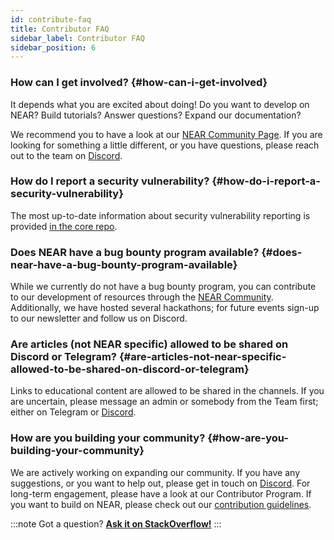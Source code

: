 ```yaml
---
id: contribute-faq
title: Contributor FAQ
sidebar_label: Contributor FAQ
sidebar_position: 6
---
```


### How can I get involved? {#how-can-i-get-involved}
It depends what you are excited about doing! Do you want to develop on NEAR? Build tutorials? Answer questions? Expand our documentation? 

We recommend you to have a look at our [NEAR Community Page](https://near.org/ecosystem/community). If you are looking for something a little different, or you have questions, please reach out to the team on [Discord](http://near.chat/).

### How do I report a security vulnerability? {#how-do-i-report-a-security-vulnerability}
The most up-to-date information about security vulnerability reporting is provided [in the core repo](https://github.com/near/nearcore/blob/master/SECURITY.md).

### Does NEAR have a bug bounty program available? {#does-near-have-a-bug-bounty-program-available}
While we currently do not have a bug bounty program, you can contribute to our development of resources through the [NEAR Community](https://near.org/ecosystem/community). Additionally, we have hosted several hackathons; for future events sign-up to our newsletter and follow us on Discord.

### Are articles (not NEAR specific) allowed to be shared on Discord or Telegram? {#are-articles-not-near-specific-allowed-to-be-shared-on-discord-or-telegram}
Links to educational content are allowed to be shared in the channels. If you are uncertain, please message an admin or somebody from the Team first; either on Telegram or [Discord](http://near.chat/).

### How are you building your community? {#how-are-you-building-your-community}
We are actively working on expanding our community. If you have any suggestions, or you want to help out, please get in touch on [Discord](http://near.chat/). For long-term engagement, please have a look at our Contributor Program. If you want to build on NEAR, please check out our [contribution guidelines](https://github.com/near/nearcore/blob/master/CONTRIBUTING.md).

:::note Got a question?
**[Ask it on StackOverflow!](https://stackoverflow.com/questions/tagged/nearprotocol)**
:::